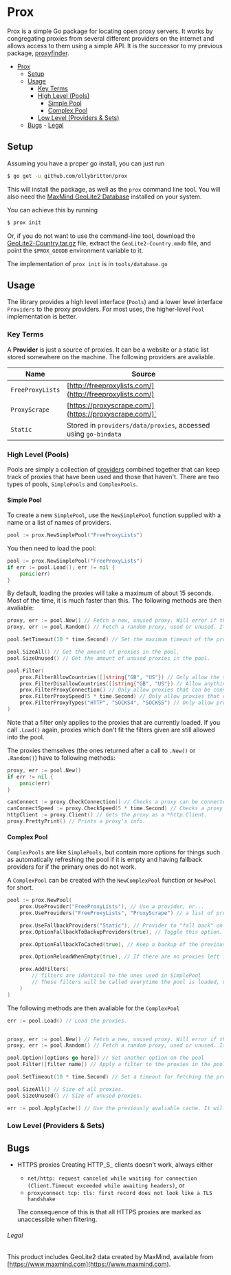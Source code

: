 # Prox
Prox is a simple Go package for locating open proxy servers. It works by congregating proxies from several different providers on the internet and allows access to them using a simple API. It is the successor to my previous package, [proxyfinder](https://github.com/ollybritton/proxyfinder).

- [Prox](#prox)
  - [Setup](#setup)
  - [Usage](#usage)
    - [Key Terms](#key-terms)
    - [High Level (Pools)](#high-level-pools)
      - [Simple Pool](#simple-pool)
      - [Complex Pool](#complex-pool)
    - [Low Level (Providers & Sets)](#low-level-providers--sets)
  - [Bugs](#bugs)
          - [Legal](#legal)

## Setup
Assuming you have a proper go install, you can just run
```bash
$ go get -u github.com/ollybritton/prox
```

This will install the package, as well as the `prox` command line tool. You will also need the [MaxMind GeoLite2 Database](https://dev.maxmind.com/geoip/geoip2/geolite2/) installed on your system.

You can achieve this by running

```bash
$ prox init
```

Or, if you do not want to use the command-line tool, download the [GeoLite2-Country.tar.gz](https://geolite.maxmind.com/download/geoip/database/GeoLite2-Country.tar.gz) file, extract the `GeoLite2-Country.mmdb` file, and point the `$PROX_GEODB` environment variable to it.

The implementation of `prox init` is in `tools/database.go`

## Usage
The library provides a high level interface (`Pools`) and a lower level interface `Providers` to the proxy providers. For most uses, the higher-level `Pool` implementation is better.

### Key Terms
A **Provider** is just a source of proxies. It can be a website or a static list stored somewhere on the machine. The following providers are avaliable.

| Name             | Source                                                          |
| ---------------- | --------------------------------------------------------------- |
| `FreeProxyLists` | [http://freeproxylists.com/](http://freeproxylists.com/)        |
| `ProxyScrape`    | [https://proxyscrape.com/](https://proxyscrape.com/)`           |
| `Static`         | Stored in `providers/data/proxies`, accessed using `go-bindata` |

### High Level (Pools)
Pools are simply a collection of [providers](#providers) combined together that can keep track of proxies that have been used and those that haven't. There are two types of pools, `SimplePools` and `ComplexPools`.

#### Simple Pool
To create a new `SimplePool`, use the `NewSimplePool` function supplied with a name or a list of names of providers.
```go
pool := prox.NewSimplePool("FreeProxyLists")
```

You then need to load the pool:
```go
pool := prox.NewSimplePool("FreeProxyLists")
if err := pool.Load(); err != nil {
    panic(err)
}
```

By default, loading the proxies will take a maximum of about 15 seconds. Most of the time, it is much faster than this. The following methods are then avaliable:
```go
proxy, err := pool.New() // Fetch a new, unused proxy. Will error if there are no unused proxies left.
proxy, err := pool.Random() // Fetch a random proxy, used or unused. It will still be marked as used so you won't be able to access this proxy with pool.New()

pool.SetTimeout(10 * time.Second) // Set the maximum timeout of the proxy list.

pool.SizeAll() // Get the amount of proxies in the pool.
pool.SizeUnused() // Get the amount of unused proxies in the pool.

pool.Filter(
    prox.FilterAllowCountries([]string{"GB", "US"}) // Only allow the specified countries in the pool
    prox.FilterDisallowCountries([]string{"GB", "US"}) // Allow anything but the specified countries.
    prox.FilterProxyConnection() // Only allow proxies that can be connected to. If they take longer than 10 seconds to connect to, they are PRESUMED TO BE WORKING.
    prox.FilterProxySpeed(5 * time.Second) // Only allow proxies that can be connected to in the given timeframe. Presumed to not be working if it takes longer than the timeout.
    prox.FilterProxyTypes("HTTP", "SOCKS4", "SOCKS5") // Only allow proxies of those types in the pool.
)
```

Note that a filter only applies to the proxies that are currently loaded. If you call `.Load()` again, proxies which don't fit the filters given are still allowed into the pool.

The proxies themselves (the ones returned after a call to `.New()` or `.Random()`) have to following methods:

```go
proxy, err := pool.New()
if err != nil {
    panic(err)
}

canConnect := proxy.CheckConnection() // Checks a proxy can be connected to. Again, it is PRESUMED TO BE WORKING if it cannot connect in 10 seconds. This isn't ideal.
canConnectSpeed := proxy.CheckSpeed(5 * time.Second) // Checks a proxy can be connected to in a given timeframe. 
httpClient := proxy.Client() // Gets the proxy as a *http.Client.
proxy.PrettyPrint() // Prints a proxy's info.
```

#### Complex Pool
`ComplexPools` are like `SimplePools`, but contain more options for things such as automatically refreshing the pool if it is empty and having fallback providers for if the primary ones do not work.

A `ComplexPool` can be created with the `NewComplexPool` function or `NewPool` for short.

```go
pool := prox.NewPool(
    prox.UseProvider("FreeProxyLists"), // Use a provider, or...
    prox.UseProviders("FreeProxyLists", "ProxyScrape") // a list of providers

    prox.UseFallbackProviders("Static"), // Provider to "fall back" on if the primary providers do not work or return an error.
    prox.OptionFallbackToBackupProviders(true), // Toggle this option. By default it is true.

    prox.OptionFallbackToCached(true), // Keep a backup of the previously loaded proxies. If the providers can't be accessed, use the cached list of proxies instead. Defaults to false.

    prox.OptionReloadWhenEmpty(true), // If there are no proxies left in the pool when .New() or .Random() are called, load the proxies again. Defaults to false.

    prox.AddFilters(
        // filters are identical to the ones used in SimplePool
        // These filters will be called everytime the pool is loaded, unlike SimplePool
    )
)
```

The following methods are then avaliable for the `ComplexPool`

```go
err := pool.Load() // Load the proxies.


proxy, err := pool.New() // Fetch a new, unused proxy. Will error if there are no unused 
proxy, err := pool.Random() // Fetch a random proxy, used or unused. It will still be marked as used so you won't be able to access this proxy with pool.New()

pool.Option([options go here]) // Set another option on the pool
pool.Filter([filter name]) // Apply a filter to the proxies in the pool. These are not permanent.

pool.SetTimeout(10 * time.Second) // Set a timeout for fetching the proxies.

pool.SizeAll() // Size of all proxies.
pool.SizeUnused() // Size of unused proxies.

err := pool.ApplyCache() // Use the previously avaliable cache. It will error if there is not a cache avaliable.
```

### Low Level (Providers & Sets)


## Bugs
* HTTPS proxies
  Creating HTTP_S_ clients doesn't work, always either 
  * `net/http: request canceled while waiting for connection (Client.Timeout exceeded while awaiting headers)`, or
  * `proxyconnect tcp: tls: first record does not look like a TLS handshake`

  The consequence of this is that all HTTPS proxies are marked as unaccessible when filtering.
  
###### Legal
This product includes GeoLite2 data created by MaxMind, available from [https://www.maxmind.com](https://www.maxmind.com).
